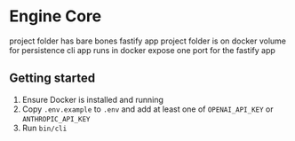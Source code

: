 # Engine Core

project folder has bare bones fastify app
project folder is on docker volume for persistence
cli app runs in docker
expose one port for the fastify app

## Getting started

1. Ensure Docker is installed and running
2. Copy `.env.example` to `.env` and add at least one of `OPENAI_API_KEY` or `ANTHROPIC_API_KEY`
3. Run `bin/cli`
